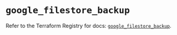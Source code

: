 # `google_filestore_backup`

Refer to the Terraform Registry for docs: [`google_filestore_backup`](https://registry.terraform.io/providers/hashicorp/google-beta/6.49.0/docs/resources/google_filestore_backup).
